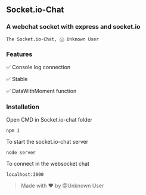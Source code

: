 ## Socket.io-Chat
### A webchat socket with express and socket.io

```
The Socket.io-Chat, ⓒ Unknown User
```

### Features

✅ Console log connection

✅ Stable

✅ DataWithMoment function


### Installation

Open CMD in Socket.io-chat folder
```
npm i 
```
To start the socket.io-chat server
```
node server
```

To connect in the websocket chat
```
localhost:3000
```

> Made with ❤ by @Unknown User
